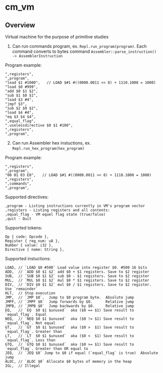 # cm_vm

## Overview
Virtual machine for the purpose of primitive studies

1) Can run commands program, ex. `Repl.run_program(program)`. Each command converts to bytes command `Assembler::parse_instruction() -> AssemblerInstruction`

Program example:
```
",registers",
",program",
"load $1 #1000",   // LOAD $#1 #((0000.0011 << 8) + 1110.1000 = 1000)
"load $0 #999",
"add $0 $1 $2",
"sub $1 $0 $1",
"load $3 #4",
"jmpf $3", 
"sub $2 $0 $2",
"load $4 #4",
"eq $3 $4 $4",
",equal_flag",
".uselessdirective $0 $1 #100",
",registers",
",program",

```

2) Can run Assembler hex instuctions, ex. `Repl.run_hex_program(hex_program)`

Program example: 
```
",registers",
",program",
"00 01 03 E8",   // LOAD $#1 #((0000.0011 << 8) + 1110.1000 = 1000)
",registers",
",commands",
",program",
```

Supported directives: 
```
,program - Listing instructions currently in VM's program vector
,registers - Listing registers and all contents:
,equal_flag - VM equel flag state (true/false)
,quit - Quit 
```

Supported tokens:
```
Op { code: Opcode },
Register { reg_num: u8 },
Number { value: i32 },
Directive { name: String },
```
Supported instuctions: 
```
LOAD, // `LOAD $0 #500` Load value into register $0. #500 16 bits
ADD,  // `ADD $0 $1 $2` add $0 + $1 registers. Save to $2 register
SUB,  // `SUB $0 $1 $2` sub $0 - $1 registers. Save to $2 register
MUL,  // `MUL $0 $1 $2` mul $0 * $1 registers. Save to $2 register
DIV,  // `DIV $0 $1 $2` mul $0 / $1 registers. Save to $2 register. Use `remainder`
HLT,  // Stop execution
JMP,  // `JMP $0`.  Jump to $0 program byte.  Absolute jump 
JMPF, // `JMPF $0`  Jump forwards by $0.      Relative jump
JMPB, // `JMPB $0`  Jump backwards by $0.     Relative jump  
EQ,   // `EQ  $0 $1 $unused`  aka ($0 == $1) Save result to `equal_flag`. Equal
NEQ,  // `NEQ $0 $1 $unused`  aka ($0 != $1) Save result to `equal_flag`. Not equal
GT,   // `GT  $0 $1 $unused`  aka ($0 >  $1) Save result to `equal_flag`. Greater than
LT,   // `LT  $0 $1 $unused`  aka ($0 <  $1) Save result to `equal_flag`. Less than
GTQ,  // `GTQ $0 $1 $unused`  aka ($0 >= $1) Save result to `equal_flag`. Greater than OR equal to
JEQ,  // `JEQ $0` Jump to $0 if equal (`equal_flag` is true)  Absolute jump 
ALOC, // `ALOC $0` Allocate $0 bytes of memory in the heap
IGL,  // Illegal
```
